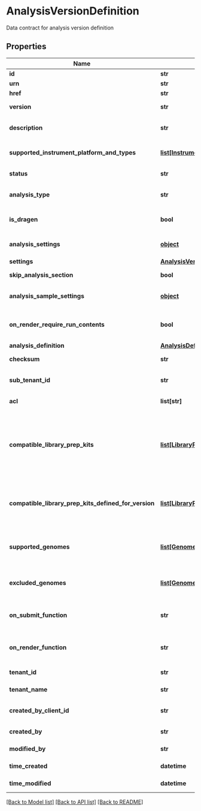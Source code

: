 # AnalysisVersionDefinition

Data contract for analysis version definition
## Properties
Name | Type | Description | Notes
------------ | ------------- | ------------- | -------------
**id** | **str** | Unique object ID | [optional] 
**urn** | **str** | URN of the object | [optional] 
**href** | **str** | HREF to the object | [optional] 
**version** | **str** | Version of analysis definition | [optional] 
**description** | **str** | Description of this version of analysis definition | [optional] 
**supported_instrument_platform_and_types** | [**list[InstrumentPlatformAndTypesResponse]**](InstrumentPlatformAndTypesResponse.md) | Supported Instrument Platforms and Types of the analysis | [optional] 
**status** | **str** | Status of this version of analysis definition | [optional] 
**analysis_type** | **str** | Analysis type of this version of analysis definition | [optional] 
**is_dragen** | **bool** | Indicate whether an analysis is a DRAGEN analysis or not | [optional] 
**analysis_settings** | [**object**](.md) | Settings for the analysis (at the global analysis level) | [optional] 
**settings** | [**AnalysisVersionDefinitionSettings**](AnalysisVersionDefinitionSettings.md) |  | [optional] 
**skip_analysis_section** | **bool** | Skip analysis section in generated sample sheets | [optional] 
**analysis_sample_settings** | [**object**](.md) | Per-sample settings for the analysis (at the per-sample level) | [optional] 
**on_render_require_run_contents** | **bool** | Whether the OnRenderFunction depends on RunContents or not | [optional] 
**analysis_definition** | [**AnalysisDefinitionCompact**](AnalysisDefinitionCompact.md) |  | [optional] 
**checksum** | **str** | Stores the checksum of AnalysisVersionDefinition | [optional] 
**sub_tenant_id** | **str** | Organizational or Workgroup ID. If neither are present, User ID. | [optional] 
**acl** | **list[str]** | Access control list of the object | [optional] 
**compatible_library_prep_kits** | [**list[LibraryPrepKitCompact]**](LibraryPrepKitCompact.md) | The library preparation kits that are compatible with this version of analysis definition  (possibly inherited from parent analysis definition if there is no compatible kits defined in analysis definition version level) | [optional] 
**compatible_library_prep_kits_defined_for_version** | [**list[LibraryPrepKitCompact]**](LibraryPrepKitCompact.md) | The library preparation kits that are compatible with this version of analysis definition that is defined in analysis definition version level | [optional] 
**supported_genomes** | [**list[GenomeCompact]**](GenomeCompact.md) | The optional list of genomes that are supported by this analysis definition version | [optional] 
**excluded_genomes** | [**list[GenomeCompact]**](GenomeCompact.md) | The optional list of genomes that are excluded by this analysis definition version | [optional] 
**on_submit_function** | **str** | Logic for validating and transforming AnalysisSettings and AnalysisSampleSettings | [optional] 
**on_render_function** | **str** | Logic for dynamically rendering AVD settings and AVD setting configurations | [optional] 
**tenant_id** | **str** | Unique identifier for the resource tenant | [optional] 
**tenant_name** | **str** | Unique tenant name for the resource tenant | [optional] 
**created_by_client_id** | **str** | ClientId that created the resource (bssh, stratus...) | [optional] 
**created_by** | **str** | User that created the resource | [optional] 
**modified_by** | **str** | User that last modified the resource | [optional] 
**time_created** | **datetime** | Time (in UTC) the resource was created | [optional] 
**time_modified** | **datetime** | Time (in UTC) the resource was modified | [optional] 

[[Back to Model list]](../README.md#documentation-for-models) [[Back to API list]](../README.md#documentation-for-api-endpoints) [[Back to README]](../README.md)


